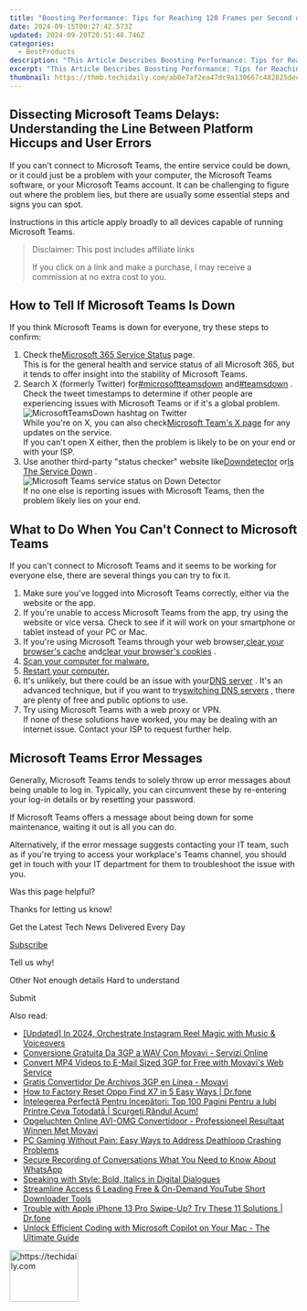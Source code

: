```yaml
---
title: "Boosting Performance: Tips for Reaching 120 Frames per Second on the PS5 Console"
date: 2024-09-15T00:27:42.573Z
updated: 2024-09-20T20:51:48.746Z
categories:
  - BestProducts
description: "This Article Describes Boosting Performance: Tips for Reaching 120 Frames per Second on the PS5 Console"
excerpt: "This Article Describes Boosting Performance: Tips for Reaching 120 Frames per Second on the PS5 Console"
thumbnail: https://thmb.techidaily.com/ab0e7af2ea47dc9a130667c482825dec2796c60b318c8e5d37602ce87530db16.jpg
---
```


## Dissecting Microsoft Teams Delays: Understanding the Line Between Platform Hiccups and User Errors
 If you can't connect to Microsoft Teams, the entire service could be down, or it could just be a problem with your computer, the Microsoft Teams software, or your Microsoft Teams account. It can be challenging to figure out where the problem lies, but there are usually some essential steps and signs you can spot.

 Instructions in this article apply broadly to all devices capable of running Microsoft Teams.

>  Disclaimer: This post includes affiliate links
>
>  If you click on a link and make a purchase, I may receive a commission at no extra cost to you.
>

## How to Tell If Microsoft Teams Is Down

 If you think Microsoft Teams is down for everyone, try these steps to confirm:

1. Check the[Microsoft 365 Service Status](https://twitter.com/MSFT365Status) page.  
 This is for the general health and service status of all Microsoft 365, but it tends to offer insight into the stability of Microsoft Teams.
2. Search X (formerly Twitter) for[#microsoftteamsdown](https://twitter.com/hashtag/microsoftteamsdown) and[#teamsdown](https://twitter.com/hashtag/TeamsDown) . Check the tweet timestamps to determine if other people are experiencing issues with Microsoft Teams or if it's a global problem.  
![MicrosoftTeamsDown hashtag on Twitter](https://www.lifewire.com/thmb/_UxDi-CGP-cUbmhFgoAP4AgFGe4=/1500x0/filters:no_upscale():max_bytes(150000):strip_icc():format(webp)/is-microsoft-teams-down-or-is-it-you-51050511-505bb881bf924c189064924855fbb7c8.jpg)  
 While you're on X, you can also check[Microsoft Team's X page](https://twitter.com/MicrosoftTeams) for any updates on the service.  
 If you can't open X either, then the problem is likely to be on your end or with your ISP.
3. Use another third-party "status checker" website like[Downdetector](https://downdetector.com/status/teams/) or[Is The Service Down](https://istheservicedown.com/problems/microsoft-teams) .  
![Microsoft Teams service status on Down Detector](https://www.lifewire.com/thmb/8PpnwSJBHgwKPGng__hrZM0m4jE=/1500x0/filters:no_upscale():max_bytes(150000):strip_icc():format(webp)/is-microsoft-teams-down-or-is-it-you-51050512-ee25bd1e25bc4991b9aef28aca7a0ff8.jpg)  
 If no one else is reporting issues with Microsoft Teams, then the problem likely lies on your end.

## What to Do When You Can't Connect to Microsoft Teams

 If you can't connect to Microsoft Teams and it seems to be working for everyone else, there are several things you can try to fix it.

1. Make sure you've logged into Microsoft Teams correctly, either via the website or the app.
2. If you're unable to access Microsoft Teams from the app, try using the website or vice versa. Check to see if it will work on your smartphone or tablet instead of your PC or Mac.
3. If you're using Microsoft Teams through your web browser,[clear your browser's cache](https://www.lifewire.com/how-to-clear-cache-2617980) and[clear your browser's cookies](https://www.lifewire.com/how-to-delete-cookies-2617981) .
4. [Scan your computer for malware.](https://www.lifewire.com/properly-scan-your-computer-for-viruses-and-other-malware-2624526)
5. [Restart your computer.](https://www.lifewire.com/how-to-reboot-a-computer-2624568)
6. It's unlikely, but there could be an issue with your[DNS server](https://www.lifewire.com/what-is-a-dns-server-2625854) . It's an advanced technique, but if you want to try[switching DNS servers](https://www.lifewire.com/how-to-change-dns-server-settings-2617979) , there are plenty of free and public options to use.
7. Try using Microsoft Teams with a web proxy or VPN.  
 If none of these solutions have worked, you may be dealing with an internet issue. Contact your ISP to request further help.

## Microsoft Teams Error Messages

 Generally, Microsoft Teams tends to solely throw up error messages about being unable to log in. Typically, you can circumvent these by re-entering your log-in details or by resetting your password.

 If Microsoft Teams offers a message about being down for some maintenance, waiting it out is all you can do.

 Alternatively, if the error message suggests contacting your IT team, such as if you're trying to access your workplace's Teams channel, you should get in touch with your IT department for them to troubleshoot the issue with you.

Was this page helpful?

Thanks for letting us know!

 Get the Latest Tech News Delivered Every Day

[Subscribe](https://www.lifewire.com/#)

Tell us why!

 Other  Not enough details  Hard to understand

 Submit

<ins class="adsbygoogle"
     style="display:block"
     data-ad-format="autorelaxed"
     data-ad-client="ca-pub-7571918770474297"
     data-ad-slot="1223367746"></ins>

<ins class="adsbygoogle"
     style="display:block"
     data-ad-client="ca-pub-7571918770474297"
     data-ad-slot="8358498916"
     data-ad-format="auto"
     data-full-width-responsive="true"></ins>

<span class="atpl-alsoreadstyle">Also read:</span>
<div><ul>
<li><a href="https://instagram-videos.techidaily.com/updated-in-2024-orchestrate-instagram-reel-magic-with-music-and-voiceovers/"><u>[Updated] In 2024, Orchestrate Instagram Reel Magic with Music & Voiceovers</u></a></li>
<li><a href="https://technical-tips.techidaily.com/conversione-gratuita-da-3gp-a-wav-con-movavi-servizi-online/"><u>Conversione Gratuita Da 3GP a WAV Con Movavi - Servizi Online</u></a></li>
<li><a href="https://technical-tips.techidaily.com/convert-mp4-videos-to-e-mail-sized-3gp-for-free-with-movavis-web-service/"><u>Convert MP4 Videos to E-Mail Sized 3GP for Free with Movavi's Web Service</u></a></li>
<li><a href="https://technical-tips.techidaily.com/gratis-convertidor-de-archivos-3gp-en-linea-movavi/"><u>Gratis Convertidor De Archivos 3GP en Línea - Movavi</u></a></li>
<li><a href="https://techidaily.com/how-to-factory-reset-oppo-find-x7-in-5-easy-ways-drfone-by-drfone-reset-android-reset-android/"><u>How to Factory Reset Oppo Find X7 in 5 Easy Ways | Dr.fone</u></a></li>
<li><a href="https://technical-tips.techidaily.com/intelegerea-perfecta-pentru-incepatori-top-100-pagini-pentru-a-iubi-printre-ceva-totodata-scurgeti-randul-acum/"><u>Înțelegerea Perfectă Pentru Incepători: Top 100 Pagini Pentru a Iubi Printre Ceva Totodată | Scurgeți Rândul Acum!</u></a></li>
<li><a href="https://technical-tips.techidaily.com/opgeluchten-online-avi-omg-convertidoor-professioneel-resultaat-winnen-met-movavi/"><u>Opgeluchten Online AVI-OMG Convertidoor - Professioneel Resultaat Winnen Met Movavi</u></a></li>
<li><a href="https://win-able.techidaily.com/pc-gaming-without-pain-easy-ways-to-address-deathloop-crashing-problems/"><u>PC Gaming Without Pain: Easy Ways to Address Deathloop Crashing Problems</u></a></li>
<li><a href="https://visual-screen-recording.techidaily.com/secure-recording-of-conversations-what-you-need-to-know-about-whatsapp/"><u>Secure Recording of Conversations What You Need to Know About WhatsApp</u></a></li>
<li><a href="https://facebook.techidaily.com/speaking-with-style-bold-italics-in-digital-dialogues/"><u>Speaking with Style: Bold, Italics in Digital Dialogues</u></a></li>
<li><a href="https://youtube-videos.techidaily.com/streamline-access-6-leading-free-and-on-demand-youtube-short-downloader-tools/"><u>Streamline Access 6 Leading Free & On-Demand YouTube Short Downloader Tools</u></a></li>
<li><a href="https://iphone-unlock.techidaily.com/trouble-with-apple-iphone-13-pro-swipe-up-try-these-11-solutions-drfone-by-drfone-ios/"><u>Trouble with Apple iPhone 13 Pro Swipe-Up? Try These 11 Solutions | Dr.fone</u></a></li>
<li><a href="https://tech-revival.techidaily.com/unlock-efficient-coding-with-microsoft-copilot-on-your-mac-the-ultimate-guide/"><u>Unlock Efficient Coding with Microsoft Copilot on Your Mac - The Ultimate Guide</u></a></li>
</ul></div>

<!-- affiliate ads begin -->
<a href="https://bluetties.sjv.io/c/5597632/2141688/17094" target="_top" id="2141688">
  <img src="//a.impactradius-go.com/display-ad/17094-2141688" border="0" alt="https://techidaily.com" width="120" height="90"/>
</a>
<img height="0" width="0" src="https://bluetties.sjv.io/i/5597632/2141688/17094" style="position:absolute;visibility:hidden;" border="0" />
<!-- affiliate ads end -->

